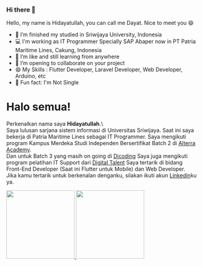 ### Hi there 👋

Hello, my name is Hidayatullah, you can call me Dayat. Nice to meet you :smile:

- 🔭 I’m finished my studied in Sriwijaya University, Indonesia
- :computer: I'm working as IT Programmer Specially SAP Abaper now in PT Patria Maritime Lines, Cakung, Indonesia
- 🌱 I’m like and still learning from anywhere
- 👯 I’m opening to collaborate on your project
- 😄 My Skills : Flutter Developer, Laravel Developer, Web Developer, Arduino, etc 
- :revolving_hearts: Fun fact: I'm Not Single
  
# Halo semua! 
Perkenalkan nama saya **Hidayatullah**.\  
Saya lulusan sarjana sistem informasi di Universitas Sriwijaya. Saat ini saya bekerja di Patria Maritime Lines sebagai IT Programmer. 
Saya mengikuti program Kampus Merdeka Studi Independen Bersertifikat Batch 2 di [Alterra Academy](https://www.alta.id/).  
Dan untuk Batch 3 yang masih on going di [Dicoding](https://dicoding.com) 
Saya juga mengikuti program pelatihan IT Support dari [Digital Talent](https://digitalent.kominfo.go.id/) 
Saya tertarik di bidang Front-End Developer (Saat ini Flutter untuk Mobile) dan Web Developer.  
Jika kamu tertarik untuk berkenalan denganku, silakan ikuti akun [Linkedin](https:/www.linkedin.com/in/hidayatullah19/)ku ya.  
     
<p align="left">
  <a href="https://github.com/hidayatullah191001">
    <img height="180em" src="https://github-readme-stats-eight-theta.vercel.app/api?username=hidayatullah191001&show_icons=true&theme=algolia&include_all_commits=true&count_private=true"/>
    <img height="180em" src="https://github-readme-stats-eight-theta.vercel.app/api/top-langs/?username=hidayatullah191001&layout=compact&langs_count=8&theme=algolia"/>
  </a>
</p>
